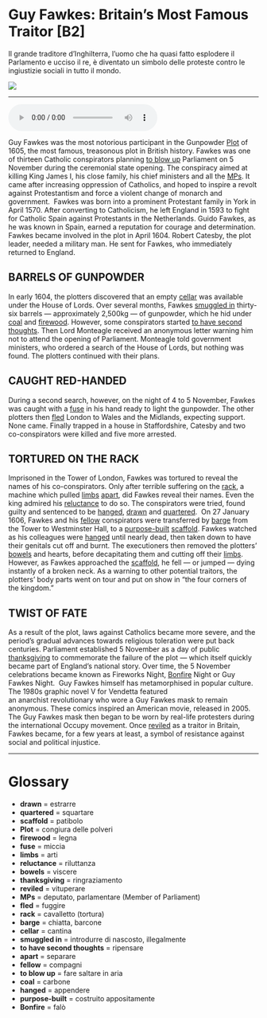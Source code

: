 # Guy Fawkes: Britain’s Most Famous Traitor   [B2]

Il grande traditore d’Inghilterra, l’uomo che ha quasi fatto esplodere il Parlamento e ucciso il re, è diventato un simbolo delle proteste contro le ingiustizie sociali in tutto il mondo.

![](Guy%20Fawkes%20Britain%E2%80%99s%20Most%20Famous%20Traitor.webp)

--------------

<div>
<audio controls autoplay>
    <source src="https:/raw.githubusercontent.com/dartie/speakup/main/2024-11/Guy%20Fawkes%20Britain%E2%80%99s%20Most%20Famous%20Traitor.mp3" type="audio/mpeg">
</audio>
</div>


Guy Fawkes was the most notorious participant in the Gunpowder [Plot](## "congiura delle polveri") of 1605, the most famous, treasonous plot in British history. Fawkes was one of thirteen Catholic conspirators planning [to blow up](## "fare saltare in aria") Parliament on 5 November during the ceremonial state opening. The conspiracy aimed at killing King James I, his close family, his chief ministers and all the [MPs](## "deputato, parlamentare (Member of Parliament)"). It came after increasing oppression of Catholics, and hoped to inspire a revolt against Protestantism and force a violent change of monarch and government. 
Fawkes was born into a prominent Protestant family in York in April 1570. After converting to Catholicism, he left England in 1593 to fight for Catholic Spain against Protestants in the Netherlands. Guido Fawkes, as he was known in Spain, earned a reputation for courage and determination. Fawkes became involved in the plot in April 1604. Robert Catesby, the plot leader, needed a military man. He sent for Fawkes, who immediately returned to England. 

## BARRELS OF GUNPOWDER
In early 1604, the plotters discovered that an empty [cellar](## "cantina") was available under the House of Lords. Over several months, Fawkes [smuggled in](## "introdurre di nascosto, illegalmente") thirty-six barrels — approximately 2,500kg — of gunpowder, which he hid under [coal](## "carbone") and [firewood](## "legna"). However, some conspirators started [to have second thoughts](## "ripensare"). Then Lord Monteagle received an anonymous letter warning him not to attend the opening of Parliament. Monteagle told government ministers, who ordered a search of the House of Lords, but nothing was found. The plotters continued with their plans. 

## CAUGHT RED-HANDED
During a second search, however, on the night of 4 to 5 November, Fawkes was caught with a [fuse](## "miccia") in his hand ready to light the gunpowder. The other plotters then [fled](## "fuggire") London to Wales and the Midlands, expecting support. None came. Finally trapped in a house in Staffordshire, Catesby and two co-conspirators were killed and five more arrested. 

## TORTURED ON THE RACK
Imprisoned in the Tower of London, Fawkes was tortured to reveal the names of his co-conspirators. Only after terrible suffering on the [rack](## "cavalletto (tortura)"), a machine which pulled [limbs](## "arti") [apart](## "separare"), did Fawkes reveal their names. Even the king admired his [reluctance](## "riluttanza") to do so. The conspirators were tried, found guilty and sentenced to be [hanged](## "appendere"), [drawn](## "estrarre") and [quartered](## "squartare"). 
On 27 January 1606, Fawkes and his [fellow](## "compagni") conspirators were transferred by [barge](## "chiatta, barcone") from the Tower to Westminster Hall, to a [purpose-built](## "costruito appositamente") [scaffold](## "patibolo"). Fawkes watched as his colleagues were [hanged](## "appendere") until nearly dead, then taken down to have their genitals cut off and burnt. The executioners then removed the plotters’ [bowels](## "viscere") and hearts, before decapitating them and cutting off their [limbs](## "arti"). However, as Fawkes approached the [scaffold](## "patibolo"), he fell — or jumped — dying instantly of a broken neck. As a warning to other potential traitors, the plotters’ body parts went on tour and put on show in “the four corners of the kingdom.” 

## TWIST OF FATE
As a result of the plot, laws against Catholics became more severe, and the period’s gradual advances towards religious toleration were put back centuries. Parliament established 5 November as a day of public [thanksgiving](## "ringraziamento") to commemorate the failure of the plot — which itself quickly became part of England’s national story. Over time, the 5 November celebrations became known as Fireworks Night, [Bonfire](## "falò") Night or Guy Fawkes Night. 
Guy Fawkes himself has metamorphised in popular culture. The 1980s graphic novel V for Vendetta featured an anarchist revolutionary who wore a Guy Fawkes mask to remain anonymous. These comics inspired an American movie, released in 2005. The Guy Fawkes mask then began to be worn by real-life protesters during the international Occupy movement. Once [reviled](## "vituperare") as a traitor in Britain, Fawkes became, for a few years at least, a symbol of resistance against social and political injustice.  

--------------

<div style = "display:block; clear:both; page-break-after:always;"></div>

# Glossary
* **drawn** = estrarre
* **quartered** = squartare
* **scaffold** = patibolo
* **Plot** = congiura delle polveri
* **firewood** = legna
* **fuse** = miccia
* **limbs** = arti
* **reluctance** = riluttanza
* **bowels** = viscere
* **thanksgiving** = ringraziamento
* **reviled** = vituperare
* **MPs** = deputato, parlamentare (Member of Parliament)
* **fled** = fuggire
* **rack** = cavalletto (tortura)
* **barge** = chiatta, barcone
* **cellar** = cantina
* **smuggled in** = introdurre di nascosto, illegalmente
* **to have second thoughts** = ripensare
* **apart** = separare
* **fellow** = compagni
* **to blow up** = fare saltare in aria
* **coal** = carbone
* **hanged** = appendere
* **purpose-built** = costruito appositamente
* **Bonfire** = falò
